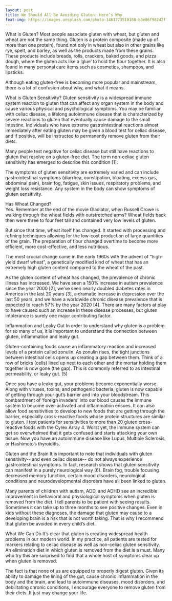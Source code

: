 ```yaml
---
layout: post
title: We Should All Be Avoiding Gluten: Here’s Why
feat-img: https://images.unsplash.com/photo-1461773518188-b3e86f98242f?ixlib=rb-1.2.1&ixid=eyJhcHBfaWQiOjEyMDd9&auto=format&fit=crop&w=1500&q=80
---
```

What is Gluten? 
Most people associate gluten with wheat, but gluten and wheat are not the same thing. Gluten is a protein composite (made up of more than one protein), found not only in wheat but also in other grains like rye, spelt, and barley, as well as the products made from these grains. These products include breads, rolls, crackers, baked goods, and pizza dough, where the gluten acts like a ‘glue’ to hold the flour together. It is also found in many personal care items such as cosmetics, shampoos, and lipsticks.

Although eating gluten-free is becoming more popular and mainstream, there is a lot of confusion about why, and what it means.

What is Gluten Sensitivity?
Gluten sensitivity is a widespread immune system reaction to gluten that can affect any organ system in the body and cause various physical and psychological symptoms. You may be familiar with celiac disease, a lifelong autoimmune disease that is characterized by severe reactions to gluten that eventually cause damage to the small intestine. Individuals who have extreme gastrointestinal reactions almost immediately after eating gluten may be given a blood test for celiac disease, and if positive, will be instructed to permanently remove gluten from their diets.

Many people test negative for celiac disease but still have reactions to gluten that resolve on a gluten-free diet. The term non-celiac gluten sensitivity has emerged to describe this condition [1].

The symptoms of gluten sensitivity are extremely varied and can include gastrointestinal symptoms (diarrhea, constipation, bloating, excess gas, abdominal pain), brain fog, fatigue, skin issues, respiratory problems, and weight loss resistance.  Any system in the body can show symptoms of gluten sensitivity.

Has Wheat Changed?  
Yes. Remember at the end of the movie Gladiator, when Russell Crowe is walking through the wheat fields with outstretched arms?  Wheat fields back then were three to four feet tall and contained very low levels of gluten.

But since that time, wheat itself has changed. It started with processing and refining techniques allowing for the low-cost production of large quantities of the grain. The preparation of flour changed overtime to become more efficient, more cost-effective, and less nutritious.

The most crucial change came in the early 1960s with the advent of “high-yield dwarf wheat”, a genetically modified kind of wheat that has an extremely high gluten content compared to the wheat of the past.

As the gluten content of wheat has changed, the prevalence of chronic illness has increased. We have seen a 150% increase in autism prevalence since the year 2000 [2], we’ve seen nearly doubled diabetes rates in America in the last 20 years [3], a dramatic increase in depression over the last 50 years, and we have a worldwide chronic disease prevalence that is expected to reach 57% by the year 2020 [4].  There are many factors at play to have caused such an increase in these disease processes, but gluten intolerance is surely one major contributing factor.

Inflammation and Leaky Gut
In order to understand why gluten is a problem for so many of us, it is important to understand the connection between gluten, inflammation and leaky gut.

Gluten-containing foods cause an inflammatory reaction and increased levels of a protein called zonulin. As zonulin rises, the tight junctions between intestinal cells opens up creating a gap between them. Think of a row of bricks (cells) lined up next to each other and the mortar holding them together is now gone (the gap). This is commonly referred to as intestinal permeability, or leaky gut. (5)

Once you have a leaky gut, your problems become exponentially worse. Along with viruses, toxins, and pathogenic bacteria, gluten is now capable of getting through your gut’s barrier and  into your bloodstream. This bombardment of ‘foreign invaders’ into our blood causes the immune system to become over-activated and inflammation ensues. It can also allow food sensitivities to develop to new foods that are getting through the barrier, especially cross-reactive foods whose protein structures are similar to gluten. I test patients for sensitivities to more than 20 gluten cross-reactive foods with the Cyrex Array 4. Worst yet, the immune system can get so overwhelmed that it gets confused and starts attacking your own tissue. Now you have an autoimmune disease like Lupus, Multiple Sclerosis, or Hashimoto’s thyroiditis.

Gluten and the Brain
It is important to note that individuals with gluten sensitivity-- and even celiac disease-- do not always experience gastrointestinal symptoms. In fact, research shows that gluten sensitivity can manifest in a purely neurological way (6). Brain fog, trouble focusing decreased memory function, certain mood disorders, neurological conditions and neurodevelopmental disorders have all been linked to gluten.

Many parents of children with autism, ADD, and ADHD see an incredible improvement in behavioral and physiological symptoms when gluten is removed from the diet. I tell parents to be patient with seeing results. Sometimes it can take up to three months to see positive changes.  Even in kids without these diagnoses, the damage that gluten may cause to a developing brain is a risk that is not worth taking. That is why I recommend that gluten be avoided in every child’s diet.   

What We Can Do
It’s clear that gluten is creating widespread health problems in our modern world. In my practice, all patients are tested for markers relating to celiac disease as well as non-celiac gluten sensitivity. An elimination diet in which gluten is removed from the diet is a must. Many who try this are surprised to find that a whole host of symptoms clear up when gluten is removed.

The fact is that none of us are equipped to properly digest gluten. Given its ability to damage the lining of the gut, cause chronic inflammation in the body and the brain, and lead to autoimmune diseases, mood disorders, and debilitating chronic conditions, I encourage everyone to remove gluten from their diets. It just may change your life.
